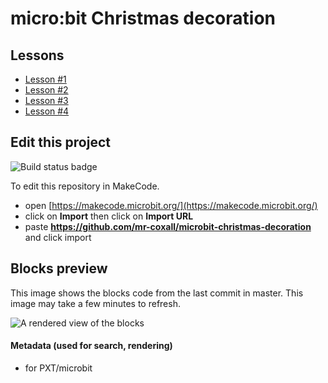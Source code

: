 # micro:bit Christmas decoration

## Lessons

- [Lesson #1](https://makecode.microbit.org/#tutorial:github:mr-coxall/microbit-christmas-decoration/lesson-01&lockedEditor=1)
- [Lesson #2](https://makecode.microbit.org/#tutorial:github:mr-coxall/microbit-christmas-decoration/lesson-02&lockedEditor=1)
- [Lesson #3](https://makecode.microbit.org/#tutorial:github:mr-coxall/microbit-christmas-decoration/lesson-03&lockedEditor=1)
- [Lesson #4](https://makecode.microbit.org/#tutorial:github:mr-coxall/microbit-christmas-decoration/lesson-04&lockedEditor=1)

## Edit this project 

![Build status badge](https://github.com/mr-coxall/microbit-christmas-decoration/workflows/MakeCode/badge.svg)

To edit this repository in MakeCode.

* open [https://makecode.microbit.org/](https://makecode.microbit.org/)
* click on **Import** then click on **Import URL**
* paste **https://github.com/mr-coxall/microbit-christmas-decoration** and click import

## Blocks preview

This image shows the blocks code from the last commit in master.
This image may take a few minutes to refresh.

![A rendered view of the blocks](https://github.com/mr-coxall/microbit-christmas-decoration/raw/master/.github/makecode/blocks.png)

#### Metadata (used for search, rendering)

* for PXT/microbit
<script src="https://makecode.com/gh-pages-embed.js"></script><script>makeCodeRender("{{ site.makecode.home_url }}", "{{ site.github.owner_name }}/{{ site.github.repository_name }}");</script>
